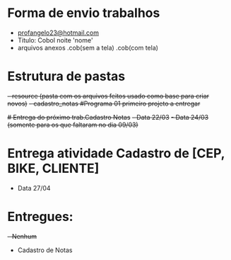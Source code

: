 # Forma de envio trabalhos
- profangelo23@hotmail.com
- Titulo: Cobol noite 'nome'
- arquivos anexos .cob(sem a tela) .cob(com tela)

# Estrutura de pastas 
~~- resource (pasta com os arquivos feitos usado como base para criar novos)~~
~~- cadastro_notas #Programa 01 primeiro projeto a entregar~~

~~# Entrega do próximo trab.Cadastro Notas~~
~~- Data 22/03~~
~~- Data 24/03 (somente para os que faltaram no dia 09/03)~~
# Entrega atividade Cadastro de [CEP, BIKE, CLIENTE]
- Data 27/04

# Entregues:
~~- Nenhum~~
- Cadastro de Notas

